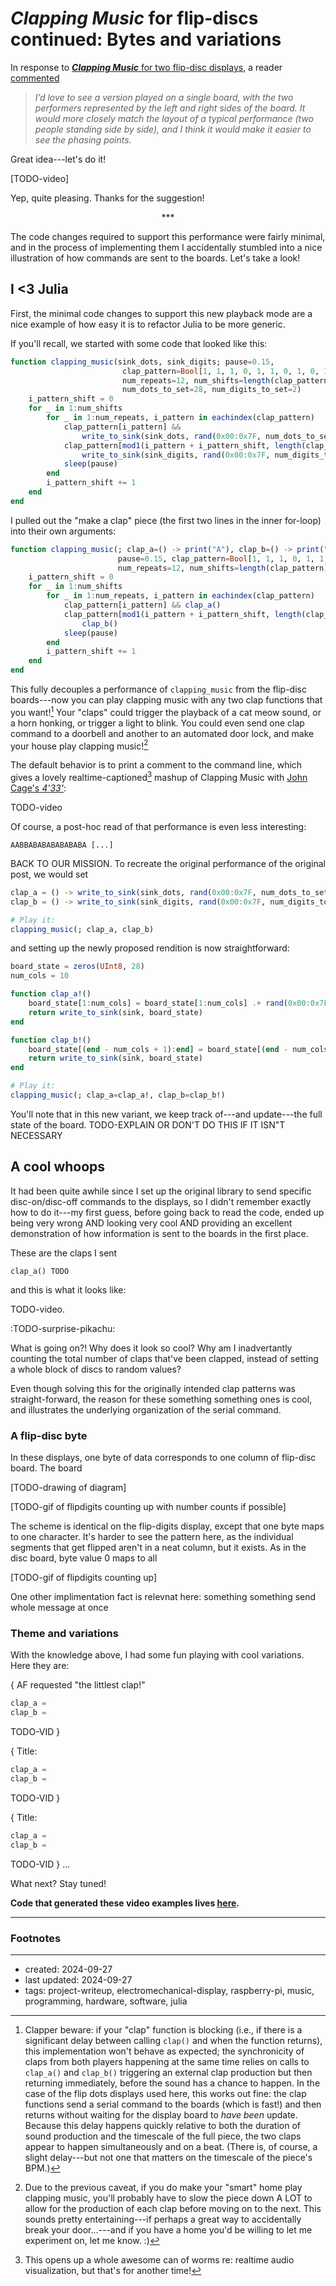 # ***Clapping Music*** for flip-discs continued: Bytes and variations

In response to [***Clapping Music*** for two flip-disc displays](../clapping-music-for-flip-disc-displays/), a reader [commented](https://lobste.rs/s/70ipvr/blog_clapping_music_for_two_flip_disc)

> *I’d love to see a version played on a single board, with the two performers represented by the left and right sides of the board. It would more closely match the layout of a typical performance (two people standing side by side), and I think it would make it easier to see the phasing points.*

Great idea---let's do it!

[TODO-video]

Yep, quite pleasing. Thanks for the suggestion!

<p style="text-align:center">***</p>

The code changes required to support this performance were fairly minimal, and in the process of implementing them I accidentally stumbled into a nice illustration of how commands are sent to the boards. Let's take a look!

## I <3 Julia

First, the minimal code changes to support this new playback mode are a nice example of how easy it is to refactor Julia to be more generic. 

If you'll recall, we started with some code that looked like this:

```julia
function clapping_music(sink_dots, sink_digits; pause=0.15,
                         clap_pattern=Bool[1, 1, 1, 0, 1, 1, 0, 1, 0, 1, 1, 0],
                         num_repeats=12, num_shifts=length(clap_pattern) + 1,
                         num_dots_to_set=28, num_digits_to_set=2)
    i_pattern_shift = 0
    for _ in 1:num_shifts
        for _ in 1:num_repeats, i_pattern in eachindex(clap_pattern)
            clap_pattern[i_pattern] &&
                write_to_sink(sink_dots, rand(0x00:0x7F, num_dots_to_set))
            clap_pattern[mod1(i_pattern + i_pattern_shift, length(clap_pattern))] &&
                write_to_sink(sink_digits, rand(0x00:0x7F, num_digits_to_set))
            sleep(pause)
        end
        i_pattern_shift += 1
    end
end
```

I pulled out the "make a clap" piece (the first two lines in the inner for-loop) into their own arguments:

```julia
function clapping_music(; clap_a=() -> print("A"), clap_b=() -> print("B"),
                        pause=0.15, clap_pattern=Bool[1, 1, 1, 0, 1, 1, 0, 1, 0, 1, 1, 0],
                        num_repeats=12, num_shifts=length(clap_pattern) + 1)
    i_pattern_shift = 0
    for _ in 1:num_shifts
        for _ in 1:num_repeats, i_pattern in eachindex(clap_pattern)
            clap_pattern[i_pattern] && clap_a()
            clap_pattern[mod1(i_pattern + i_pattern_shift, length(clap_pattern))] &&
                clap_b()
            sleep(pause)
        end
        i_pattern_shift += 1
    end
end
```
This fully decouples a performance of `clapping_music` from the flip-disc boards---now you can play clapping music with any two clap functions that you want![^caveat] Your "claps" could trigger the playback of a cat meow sound, or a horn honking, or trigger a light to blink. You could even send one clap command to a doorbell and another to an automated door lock, and make your house play clapping music![^caveat2] 

The default behavior is to print a comment to the command line, which gives a lovely realtime-captioned[^caption] mashup of Clapping Music with [John Cage's *4'33'*](https://en.wikipedia.org/wiki/4%E2%80%B233%E2%80%B3):

TODO-video 

Of course, a post-hoc read of that performance is even less interesting:
```
AABBABABABABABABA [...] 
```

[^caption]: This opens up a whole awesome can of worms re: realtime audio visualization, but that's for another time! 

BACK TO OUR MISSION. To recreate the original performance of the original post, we would set 
```julia 
clap_a = () -> write_to_sink(sink_dots, rand(0x00:0x7F, num_dots_to_set))
clap_b = () -> write_to_sink(sink_digits, rand(0x00:0x7F, num_digits_to_set))

# Play it:
clapping_music(; clap_a, clap_b)
```
and setting up the newly proposed rendition is now straightforward:
```julia
board_state = zeros(UInt8, 28)
num_cols = 10

function clap_a!()
    board_state[1:num_cols] = board_state[1:num_cols] .+ rand(0x00:0x7F, num_cols)
    return write_to_sink(sink, board_state)
end

function clap_b!()
    board_state[(end - num_cols + 1):end] = board_state[(end - num_cols + 1):end] .+ rand(0x00:0x7F, num_cols)
    return write_to_sink(sink, board_state)
end

# Play it:
clapping_music(; clap_a=clap_a!, clap_b=clap_b!)
```

You'll note that in this new variant, we keep track of---and update---the full state of the board. TODO-EXPLAIN OR DON'T DO THIS IF IT ISN"T NECESSARY

[^caveat]: Clapper beware: if your "clap" function is blocking (i.e., if there is a significant delay between calling `clap()` and when the function returns), this implementation won't behave as expected; the synchronicity of claps from both players happening at the same time relies on calls to `clap_a()` and `clap_b()` triggering an external clap production but then returning immediately, before the sound has a chance to happen. In the case of the flip dots displays used here, this works out fine: the clap functions send a serial command to the boards (which is fast!) and then returns without waiting for the display board to *have been* update. Because this delay happens quickly relative to both the duration of sound production and the timescale of the full piece, the two claps appear to happen simultaneously and on a beat. (There is, of course, a slight delay---but not one that matters on the timescale of the piece's BPM.)

[^caveat2]: Due to the previous caveat, if you do make your "smart" home play clapping music, you'll probably have to slow the piece down A LOT to allow for the production of each clap before moving on to the next. This sounds pretty entertaining---if perhaps a great way to accidentally break your door...---and if you have a home you'd be willing to let me experiment on, let me know. :) 

## A cool whoops

It had been quite awhile since I set up the original library to send specific disc-on/disc-off commands to the displays, so I didn't remember exactly how to do it---my first guess, before going back to read the code, ended up being very wrong AND looking very cool AND providing an excellent demonstration of how information is sent to the boards in the first place. 

These are the claps I sent
```
clap_a() TODO
```
and this is what it looks like:

TODO-video. 

:TODO-surprise-pikachu:

What is going on?! Why does it look so cool? Why am I inadvertantly counting the total number of claps that've been clapped, instead of setting a whole block of discs to random values? 

Even though solving this for the originally intended clap patterns was straight-forward, the reason for these something something ones is cool, and illustrates the underlying organization of the serial command.

### A flip-disc byte 

In these displays, one byte of data corresponds to one column of flip-disc board. The board 

[TODO-drawing of diagram]

[TODO-gif of flipdigits counting up with number counts if possible]

The scheme is identical on the flip-digits display, except that one byte maps to one character. It's harder to see the pattern here, as the individual segments that get flipped aren't in a neat column, but it exists. As in the disc board, byte value 0 maps to all 

[TODO-gif of flipdigits counting up]

One other implimentation fact is relevnat here: something something send whole message at once 

### Theme and variations

With the knowledge above, I had some fun playing with cool variations. Here they are:

{
    AF requested "the littlest clap!"
```julia
clap_a = 
clap_b = 
```
TODO-VID
}

{
    Title:
```julia
clap_a = 
clap_b = 
```
TODO-VID
}

{
    Title:
```julia
clap_a = 
clap_b = 
```
TODO-VID
}
...

What next? Stay tuned!

**Code that generated these video examples lives [here](TODO).**

---
### Footnotes

<footnotes/>

--- 
- created: 2024-09-27
- last updated: 2024-09-27
- tags: project-writeup, electromechanical-display, raspberry-pi, music, programming, hardware, software, julia

